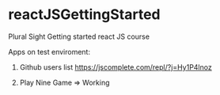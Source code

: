 # reactJSGettingStarted

Plural Sight Getting started react JS course

Apps on test enviroment:

1) Github users list https://jscomplete.com/repl/?j=Hy1P4lnoz

2) Play Nine Game => Working
